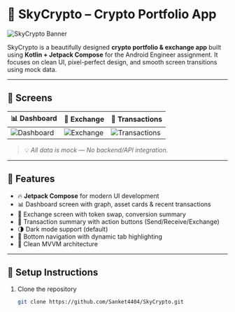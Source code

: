 # 💸 SkyCrypto – Crypto Portfolio App

![SkyCrypto Banner](https://via.placeholder.com/1200x400.png?text=SkyCrypto+App+UI+Banner)

SkyCrypto is a beautifully designed **crypto portfolio & exchange app** built using **Kotlin + Jetpack Compose** for the Android Engineer assignment. It focuses on clean UI, pixel-perfect design, and smooth screen transitions using mock data.

---

## 📱 Screens

| 📊 Dashboard | 🔁 Exchange | 📄 Transactions |
|-------------|-------------|----------------|
| ![Dashboard](https://via.placeholder.com/300x650.png?text=Dashboard+Screen) | ![Exchange](https://via.placeholder.com/300x650.png?text=Exchange+Screen) | ![Transactions](https://via.placeholder.com/300x650.png?text=Transactions+Screen) |

> 💡 *All data is mock — No backend/API integration.*

---

## 🚀 Features

- 🔥 **Jetpack Compose** for modern UI development
- 📊 Dashboard screen with graph, asset cards & recent transactions
- 🔁 Exchange screen with token swap, conversion summary
- 📄 Transaction summary with action buttons (Send/Receive/Exchange)
- 🌗 Dark mode support (default)
- 🧩 Bottom navigation with dynamic tab highlighting
- 🧼 Clean MVVM architecture

---

## 🧪 Setup Instructions

1. Clone the repository
   ```bash
   git clone https://github.com/Sanket4404/SkyCrypto.git
